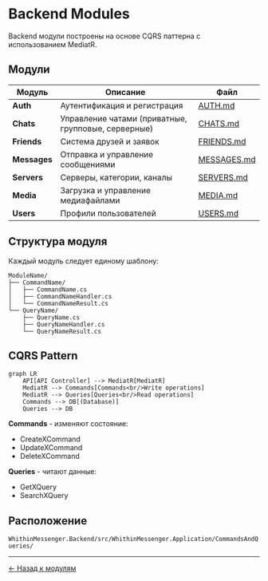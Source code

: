 # Backend Modules

Backend модули построены на основе CQRS паттерна с использованием MediatR.

## Модули

| Модуль | Описание | Файл |
|--------|----------|------|
| **Auth** | Аутентификация и регистрация | [AUTH.md](./AUTH.md) |
| **Chats** | Управление чатами (приватные, групповые, серверные) | [CHATS.md](./CHATS.md) |
| **Friends** | Система друзей и заявок | [FRIENDS.md](./FRIENDS.md) |
| **Messages** | Отправка и управление сообщениями | [MESSAGES.md](./MESSAGES.md) |
| **Servers** | Серверы, категории, каналы | [SERVERS.md](./SERVERS.md) |
| **Media** | Загрузка и управление медиафайлами | [MEDIA.md](./MEDIA.md) |
| **Users** | Профили пользователей | [USERS.md](./USERS.md) |

## Структура модуля

Каждый модуль следует единому шаблону:

```
ModuleName/
├── CommandName/
│   ├── CommandName.cs
│   ├── CommandNameHandler.cs
│   └── CommandNameResult.cs
└── QueryName/
    ├── QueryName.cs
    ├── QueryNameHandler.cs
    └── QueryNameResult.cs
```

## CQRS Pattern

```mermaid
graph LR
    API[API Controller] --> MediatR[MediatR]
    MediatR --> Commands[Commands<br/>Write operations]
    MediatR --> Queries[Queries<br/>Read operations]
    Commands --> DB[(Database)]
    Queries --> DB
```

**Commands** - изменяют состояние:
- CreateXCommand
- UpdateXCommand
- DeleteXCommand

**Queries** - читают данные:
- GetXQuery
- SearchXQuery

## Расположение

`WhithinMessenger.Backend/src/WhithinMessenger.Application/CommandsAndQueries/`

---

[← Назад к модулям](../README.md)










